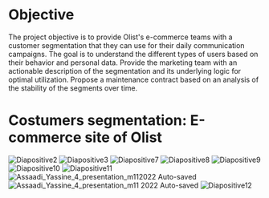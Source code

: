 # Objective
The project objective is to provide Olist's e-commerce teams with a customer segmentation that they can use for their daily communication campaigns.
The goal is to understand the different types of users based on their behavior and personal data.
Provide the marketing team with an actionable description of the segmentation and its underlying logic for optimal utilization. 
Propose a maintenance contract based on an analysis of the stability of the segments over time.

# Costumers segmentation: E-commerce site of Olist

![Diapositive2](https://github.com/Yassaadi/e_commerce/assets/106546639/07d84c61-f326-452d-bf0e-031a6dd7b7ad)
![Diapositive3](https://github.com/Yassaadi/e_commerce/assets/106546639/d6a798dc-bd1a-404f-97cb-d96b7fcc5f65)
![Diapositive7](https://github.com/Yassaadi/e_commerce/assets/106546639/d84db94b-bf46-4c03-92c1-1d4c62c5639d)
![Diapositive8](https://github.com/Yassaadi/e_commerce/assets/106546639/a9a0966a-f1f4-4076-a463-9c9c04e84cd0)
![Diapositive9](https://github.com/Yassaadi/e_commerce/assets/106546639/4d6cb009-5937-4c68-94b1-3a2d4f44553b)
![Diapositive10](https://github.com/Yassaadi/e_commerce/assets/106546639/4f6918df-c47d-46cb-af68-366db013663a)
![Diapositive11](https://github.com/Yassaadi/e_commerce/assets/106546639/fc234f70-9532-4ba1-bb0b-0661ab9ff8f4)
![Assaadi_Yassine_4_presentation_m112022  Auto-saved](https://github.com/Yassaadi/e_commerce/assets/106546639/576ddc91-9fc8-4633-a0ab-d6b70e2b5baf)
![Assaadi_Yassine_4_presentation_m11 2022  Auto-saved](https://github.com/Yassaadi/e_commerce/assets/106546639/798f7663-0654-4360-984a-3d973be853ee)
![Diapositive12](https://github.com/Yassaadi/e_commerce/assets/106546639/3d1a47f5-7fcf-4761-9242-a9262e38df37)
